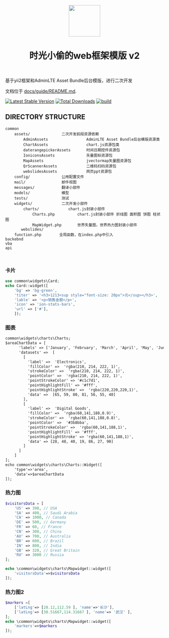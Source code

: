 <p align="center">
    <a href="https://github.com/yiisoft" target="_blank">
        <img src="https://avatars0.githubusercontent.com/u/993323" height="100px">
    </a>
    <h1 align="center">时光小偷的web框架模版 v2</h1>
    <br>
</p>

基于yii2框架和AdminLTE Asset Bundle后台模版，进行二次开发

文档位于 [docs/guide/README.md](docs/guide/README.md).

[![Latest Stable Version](https://img.shields.io/packagist/v/yiisoft/yii2-app-advanced.svg)](https://packagist.org/packages/yiisoft/yii2-app-advanced)
[![Total Downloads](https://img.shields.io/packagist/dt/yiisoft/yii2-app-advanced.svg)](https://packagist.org/packages/yiisoft/yii2-app-advanced)
[![build](https://github.com/yiisoft/yii2-app-advanced/workflows/build/badge.svg)](https://github.com/yiisoft/yii2-app-advanced/actions?query=workflow%3Abuild)

DIRECTORY STRUCTURE
-------------------

```
common
    assets/              二次开发前段资源依赖
        AdminAssets                 AdminLTE Asset Bundle后台模版资源类
        ChartAssets                 chart.js资源包类
        daterangepickerAssets       时间日期控件资源包
        IoniconsAssets              矢量图标资源包
        MapAssets                   jvectormap矢量图资源包
        QrScannerAssets             二维码扫码资源包
        webslidesAssets             网页ppt资源包
    config/              公用配置文件
    mail/                邮件视图
    messages/            翻译小部件
    models/              模型
    tests/               测试  
    widgets/             二次开发小部件
        charts/             chart.js封装小部件
            Charts.php          chart.js封装小部件 折线图 面积图 饼图 柱状图
            MapWidget.php       世界矢量图，世界热力图封装小部件
       webslides/ 
    function.php        全局函数，在index.php中引入
backebnd                
vba
api
    
    
```
### 卡片
```php
use common\widgets\Card;
echo Card::widget([
    'bg' => 'bg-green',
    'titer' => '<h3>1213<sup style="font-size: 20px">元</sup></h3>',
    'lable' => '<p>销售金额</p>',
    'icon' => 'ion-stats-bars',
    'url' => ['#'],
    ]);
```
### 图表
```html
common\widgets\charts\Charts;
$areaChartData = [
      'labels' => ['January', 'February', 'March', 'April', 'May', 'June', 'July'],
      'datasets' =>  [
        [
          'label' =>  'Electronics',
          'fillColor' =>  'rgba(210, 214, 222, 1)',
          'strokeColor' =>  'rgba(210, 214, 222, 1)',
          'pointColor' =>  'rgba(210, 214, 222, 1)',
          'pointStrokeColor' => '#c1c7d1',
          'pointHighlightFill' => '#fff',
          'pointHighlightStroke' =>  'rgba(220,220,220,1)',
          'data' =>  [65, 59, 80, 81, 56, 55, 40]
        ],
        [
          'label' =>  'Digital Goods',
          'fillColor' =>  'rgba(60,141,188,0.9)',
          'strokeColor' =>  'rgba(60,141,188,0.8)',
          'pointColor' =>  '#3b8bba',
          'pointStrokeColor' =>  'rgba(60,141,188,1)',
          'pointHighlightFill' => '#fff',
          'pointHighlightStroke' => 'rgba(60,141,188,1)',
          'data' => [28, 48, 40, 19, 86, 27, 90]
        ]
      ]
    ]
];
echo common\widgets\charts\Charts::Widget([
    'type'=>'area',
    'data'=>$areaChartData
]);
```
### 热力图
```php
$visitorsData = [
    'US' => 398, // USA
    'SA' => 400, // Saudi Arabia
    'CA' => 1000, // Canada
    'DE' => 500, // Germany
    'FR' => 60, // France
    'CN' => 300, // China
    'AU' => 700, // Australia
    'BR' => 600, // Brazil
    'IN' => 800, // India
    'GB' => 320, // Great Britain
    'RU' => 3000 // Russia
];

echo \common\widgets\charts\Mapwidget::widget([
    'visitorsData'=>$visitorsData
]);
```
### 热力图2
```php
$markers =[
    ['latLng'=> [28.12,112.59 ], 'name'=>'长沙'],
    ['latLng'=> [30.51667,114.31667 ], 'name'=> '武汉' ],
];
echo \common\widgets\charts\Mapwidget::widget([
    'markers'=>$markers
]);
```